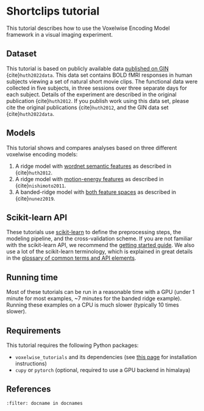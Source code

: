 # Shortclips tutorial

This tutorial describes how to use the Voxelwise Encoding Model framework in a visual
imaging experiment.

## Dataset

This tutorial is based on publicly available data [published on
GIN](https://gin.g-node.org/gallantlab/shortclips) {cite}`huth2022data`.
This data set contains BOLD fMRI responses in human subjects viewing a set of
natural short movie clips. The functional data were collected in five subjects,
in three sessions over three separate days for each subject. Details of the
experiment are described in the original publication {cite}`huth2012`. If
you publish work using this data set, please cite the original publications
{cite}`huth2012`, and the GIN data set {cite}`huth2022data`.

## Models
This tutorial shows and compares analyses based on three different voxelwise encoding models:

1. A ridge model with [wordnet semantic features](03_plot_wordnet_model.ipynb) as described in {cite}`huth2012`.
2. A ridge model with [motion-energy features](05_plot_motion_energy_model.ipynb) as described in {cite}`nishimoto2011`.
3. A banded-ridge model with [both feature spaces](06_plot_banded_ridge_model.ipynb) as described in {cite}`nunez2019`.

## Scikit-learn API
These tutorials use [scikit-learn](https://github.com/scikit-learn/scikit-learn) to define the preprocessing steps, the modeling pipeline, and the cross-validation scheme. If you are not
familiar with the scikit-learn API, we recommend the [getting started guide](https://scikit-learn.org/stable/getting_started.html). We also use a lot of
the scikit-learn terminology, which is explained in great details in the
[glossary of common terms and API elements](https://scikit-learn.org/stable/glossary.html#glossary).

## Running time
Most of these tutorials can be run in a reasonable time with a GPU (under 1 minute for most examples, ~7 minutes for the banded ridge example). Running these examples on a CPU is much slower (typically 10 times slower).

## Requirements
This tutorial requires the following Python packages:

- `voxelwise_tutorials` and its dependencies (see [this page](../../voxelwise_package.rst) for installation instructions)
- `cupy` or `pytorch` (optional, required to use a GPU backend in himalaya)

## References
```{bibliography}
:filter: docname in docnames
```